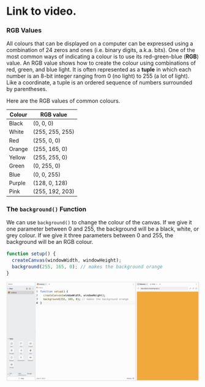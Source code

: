 # Link to video.


### RGB Values

All colours that can be displayed on a computer can be expressed using a combination of 24 zeros and ones (i.e. binary digits, a.k.a. bits). One of the most common ways of indicating a colour is to use its red-green-blue (**RGB**) value. An RGB value shows how to create the colour using combinations of red, green, and blue light. It is often represented as a **tuple** in which each number is an 8-bit integer ranging from 0 (no light) to 255 (a lot of light). Like a coordinate, a tuple is an ordered sequence of numbers surrounded by parentheses.

Here are the RGB values of common colours.

| Colour | RGB value |
| --- | --- |
| Black  | (0, 0, 0) |
| White  | (255, 255, 255) |
| Red    | (255, 0, 0) |
| Orange | (255, 165, 0) |
| Yellow | (255, 255, 0)  |
| Green  | (0, 255, 0) |
| Blue   | (0, 0, 255) |
| Purple | (128, 0, 128) |
| Pink   | (255, 192, 203) |

### The `background()` Function

We can use `background()` to change the colour of the canvas. If we give it one parameter between 0 and 255, the background will be a black, white, or grey colour. If we give it three parameters between 0 and 255, the background will be an RGB colour.

```javascript
function setup() {
  createCanvas(windowWidth, windowHeight);
  background(255, 165, 0); // makes the background orange
}
```

![](../../Images/Background_1.png)
